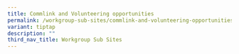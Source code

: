 ```yaml
---
title: Commlink and Volunteering opportunities
permalink: /workgroup-sub-sites/commlink-and-volunteering-opportunities/
variant: tiptap
description: ""
third_nav_title: Workgroup Sub Sites
---
```

<p></p>